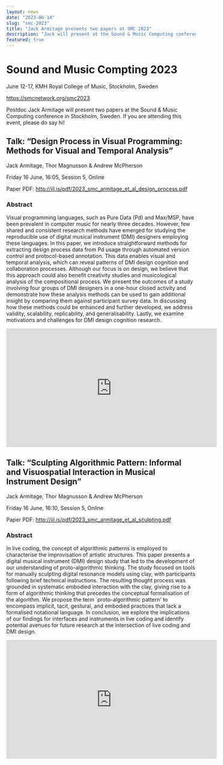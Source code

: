 ```yaml
---
layout: news
date: "2023-06-14"
slug: "smc-2023"
title: "Jack Armitage presents two papers at SMC 2023"
description: "Jack will present at the Sound & Music Computing conference in Stockholm, Sweden."
featured: true
---
```


<script>
import CaptionedImage from "../../components/Images/CaptionedImage.svelte"
</script>

# Sound and Music Compting 2023

June 12-17, KMH Royal College of Music, Stockholm, Sweden

https://smcnetwork.org/smc2023

Postdoc Jack Armitage will present two papers at the Sound & Music Computing conference in Stockholm, Sweden.
If you are attending this event, please do say hi!


## Talk: “Design Process in Visual Programming: Methods for Visual and Temporal Analysis”

Jack Armitage, Thor Magnusson & Andrew McPherson

Friday 16 June, 16:05, Session 5, Online

Paper PDF: http://iil.is/pdf/2023_smc_armitage_et_al_design_process.pdf

### Abstract

Visual programming languages, such as Pure Data (Pd) and Max/MSP, have been prevalent in computer music for nearly three decades. However, few shared and consistent research methods have emerged for studying the reproducible use of digital musical instrument (DMI) designers employing these languages. In this paper, we introduce straightforward methods for extracting design process data from Pd usage through automated version control and protocol-based annotation. This data enables visual and temporal analysis, which can reveal patterns of DMI design cognition and collaboration processes. Although our focus is on design, we believe that this approach could also benefit creativity studies and musicological analysis of the compositional process. We present the outcomes of a study involving four groups of DMI designers in a one-hour closed activity and demonstrate how these analysis methods can be used to gain additional insight by comparing them against participant survey data. In discussing how these methods could be enhanced and further developed, we address validity, scalability, replicability, and generalisability. Lastly, we examine motivations and challenges for DMI design cognition research.

<iframe width="560" height="315" src="https://www.youtube.com/embed/x6DaG6ng6OU" title="YouTube video player" frameborder="0" allow="accelerometer; autoplay; clipboard-write; encrypted-media; gyroscope; picture-in-picture; web-share" allowfullscreen></iframe>

## Talk: “Sculpting Algorithmic Pattern: Informal and Visuospatial Interaction in Musical Instrument Design”

Jack Armitage, Thor Magnusson & Andrew McPherson

Friday 16 June, 16:10, Session 5, Online

Paper PDF: http://iil.is/pdf/2023_smc_armitage_et_al_sculpting.pdf

### Abstract

In live coding, the concept of algorithmic patterns is employed to characterise the improvisation of artistic structures. This paper presents a digital musical instrument (DMI) design study that led to the development of our understanding of proto-algorithmic thinking. The study focused on tools for manually sculpting digital resonance models using clay, with participants following brief technical instructions. The resulting thought process was grounded in systematic embodied interaction with the clay, giving rise to a form of algorithmic thinking that precedes the conceptual formalisation of the algorithm. We propose the term `proto-algorithmic pattern' to encompass implicit, tacit, gestural, and embodied practices that lack a formalised notational language. In conclusion, we explore the implications of our findings for interfaces and instruments in live coding and identify potential avenues for future research at the intersection of live coding and DMI design.

<iframe width="560" height="315" src="https://www.youtube.com/embed/RMcPh47e8ho" title="YouTube video player" frameborder="0" allow="accelerometer; autoplay; clipboard-write; encrypted-media; gyroscope; picture-in-picture; web-share" allowfullscreen></iframe>
